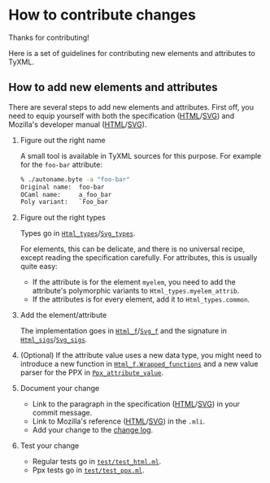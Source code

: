# How to contribute changes

Thanks for contributing!

Here is a set of guidelines for contributing new elements and attributes to TyXML.

## How to add new elements and attributes

There are several steps to add new elements and attributes.
First off, you need to equip yourself with both the specification ([HTML][]/[SVG][]) and Mozilla's developer manual ([HTML][MSDNHTML]/[SVG][MSDNSVG]).

1. Figure out the right name

    A small tool is available in TyXML sources for this purpose.
    For example for the `foo-bar` attribute:
    ```sh
    % ./autoname.byte -a "foo-bar"
    Original name: 	foo-bar
    OCaml name: 	a_foo_bar
    Poly variant: 	`Foo_bar
    ```

2. Figure out the right types

   Types go in
   [`Html_types`](lib/html_types.mli)/[`Svg_types`](lib/svg_types.mli).

   For elements, this can be delicate, and there is no universal recipe, except reading the specification carefully.
    For attributes, this is usually quite easy:
    - If the attribute is for the element `myelem`, you need to add the attribute's polymorphic variants to `Html_types.myelem_attrib`.
    - If the attributes is for every element, add it to `Html_types.common`.

3. Add the element/attribute

    The implementation goes in
    [`Html_f`](lib/html_f.ml)/[`Svg_f`](lib/svg_f.ml)
    and the signature in
    [`Html_sigs`](lib/html_sigs.mli)/[`Svg_sigs`](lib/svg_sigs.mli).

4. (Optional) If the attribute value uses a new data type, you might need to introduce a new function in [`Html_f.Wrapped_functions`](lib/html_f.ml) and a new value parser for the PPX in [`Ppx_attribute_value`](ppx/ppx_attribute_value.mli).

5. Document your change
   - Link to the paragraph in the specification ([HTML][]/[SVG][]) in your commit message.
   - Link to Mozilla's reference ([HTML][MSDNHTML]/[SVG][MSDNSVG]) in the `.mli`.
   - Add your change to the [change log](CHANGES).

6. Test your change
   - Regular tests go in [`test/test_html.ml`](test/test_html.ml).
   - Ppx tests go in [`test/test_ppx.ml`](test/test_html.ml).

[HTML]: https://www.w3.org/TR/html5/
[SVG]: https://www.w3.org/TR/SVG11/
[MSDNHTML]: https://developer.mozilla.org/en-US/docs/Web/HTML/Reference
[MSDNSVG]: https://developer.mozilla.org/en-US/docs/Web/SVG
